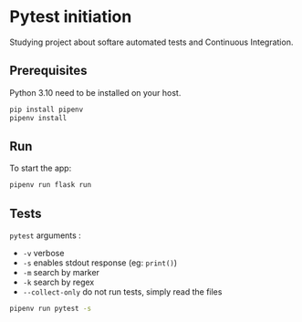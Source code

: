 # Pytest initiation

Studying project about softare automated tests and Continuous Integration.

## Prerequisites

Python 3.10 need to be installed on your host.

```sh
pip install pipenv
pipenv install
```

## Run

To start the app:

```sh
pipenv run flask run
```

## Tests

`pytest` arguments :

- `-v` verbose
- `-s` enables stdout response (eg: `print()`)
- `-m` search by marker
- `-k` search by regex
- `--collect-only` do not run tests, simply read the files

```sh
pipenv run pytest -s
```
